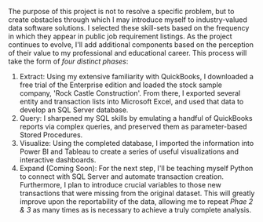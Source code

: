 The purpose of this project is not to resolve a specific problem, but to create obstacles through which I may introduce myself to industry-valued data software solutions. I selected these skill-sets based on the frequency in which they appear in public job requirement listings. As the project continues to evolve, I'll add additional components based on the perception of their value to my professional and educational career. This process will take the form of *four distinct phases*:

1. Extract: Using my extensive familiarity with QuickBooks, I downloaded a free trial of the Enterprise edition and loaded the stock sample company, 'Rock Castle Construction'. From there, I exported several entity and transaction lists into Microsoft Excel, and used that data to develop an SQL Server database.
2. Query: I sharpened my SQL skills by emulating a handful of QuickBooks reports via complex queries, and preserved them as parameter-based Stored Procedures.
3. Visualize: Using the completed database, I imported the information into Power BI and Tableau to create a series of useful visualizations and interactive dashboards.
4. Expand (Coming Soon): For the next step, I'll be teaching myself Python to connect with SQL Server and automate transaction creation. Furthermore, I plan to introduce crucial variables to those new transactions that were missing from the original dataset. This will greatly improve upon the reportability of the data, allowing me to repeat *Phae 2 & 3* as many times as is necessary to achieve a truly complete analysis.
